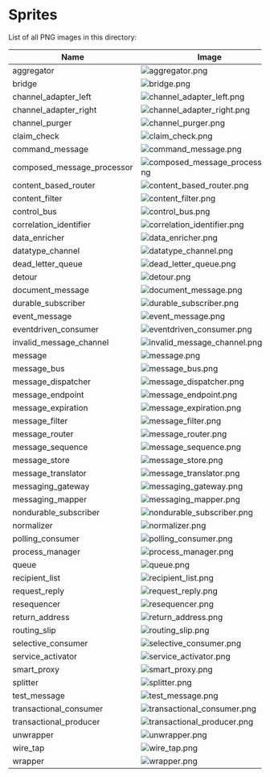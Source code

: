 # Sprites

List of all PNG images in this directory:

| Name | Image |
| --- | --- |
| aggregator | ![aggregator.png](https://raw.githubusercontent.com/plantuml-stdlib/EIP-PlantUML/main/sprites/aggregator.png) |
| bridge | ![bridge.png](https://raw.githubusercontent.com/plantuml-stdlib/EIP-PlantUML/main/sprites/bridge.png) |
| channel_adapter_left | ![channel_adapter_left.png](https://raw.githubusercontent.com/plantuml-stdlib/EIP-PlantUML/main/sprites/channel_adapter_left.png) |
| channel_adapter_right | ![channel_adapter_right.png](https://raw.githubusercontent.com/plantuml-stdlib/EIP-PlantUML/main/sprites/channel_adapter_right.png) |
| channel_purger | ![channel_purger.png](https://raw.githubusercontent.com/plantuml-stdlib/EIP-PlantUML/main/sprites/channel_purger.png) |
| claim_check | ![claim_check.png](https://raw.githubusercontent.com/plantuml-stdlib/EIP-PlantUML/main/sprites/claim_check.png) |
| command_message | ![command_message.png](https://raw.githubusercontent.com/plantuml-stdlib/EIP-PlantUML/main/sprites/command_message.png) |
| composed_message_processor | ![composed_message_processor.png](https://raw.githubusercontent.com/plantuml-stdlib/EIP-PlantUML/main/sprites/composed_message_processor.png) |
| content_based_router | ![content_based_router.png](https://raw.githubusercontent.com/plantuml-stdlib/EIP-PlantUML/main/sprites/content_based_router.png) |
| content_filter | ![content_filter.png](https://raw.githubusercontent.com/plantuml-stdlib/EIP-PlantUML/main/sprites/content_filter.png) |
| control_bus | ![control_bus.png](https://raw.githubusercontent.com/plantuml-stdlib/EIP-PlantUML/main/sprites/control_bus.png) |
| correlation_identifier | ![correlation_identifier.png](https://raw.githubusercontent.com/plantuml-stdlib/EIP-PlantUML/main/sprites/correlation_identifier.png) |
| data_enricher | ![data_enricher.png](https://raw.githubusercontent.com/plantuml-stdlib/EIP-PlantUML/main/sprites/data_enricher.png) |
| datatype_channel | ![datatype_channel.png](https://raw.githubusercontent.com/plantuml-stdlib/EIP-PlantUML/main/sprites/datatype_channel.png) |
| dead_letter_queue | ![dead_letter_queue.png](https://raw.githubusercontent.com/plantuml-stdlib/EIP-PlantUML/main/sprites/dead_letter_queue.png) |
| detour | ![detour.png](https://raw.githubusercontent.com/plantuml-stdlib/EIP-PlantUML/main/sprites/detour.png) |
| document_message | ![document_message.png](https://raw.githubusercontent.com/plantuml-stdlib/EIP-PlantUML/main/sprites/document_message.png) |
| durable_subscriber | ![durable_subscriber.png](https://raw.githubusercontent.com/plantuml-stdlib/EIP-PlantUML/main/sprites/durable_subscriber.png) |
| event_message | ![event_message.png](https://raw.githubusercontent.com/plantuml-stdlib/EIP-PlantUML/main/sprites/event_message.png) |
| eventdriven_consumer | ![eventdriven_consumer.png](https://raw.githubusercontent.com/plantuml-stdlib/EIP-PlantUML/main/sprites/eventdriven_consumer.png) |
| invalid_message_channel | ![invalid_message_channel.png](https://raw.githubusercontent.com/plantuml-stdlib/EIP-PlantUML/main/sprites/invalid_message_channel.png) |
| message | ![message.png](https://raw.githubusercontent.com/plantuml-stdlib/EIP-PlantUML/main/sprites/message.png) |
| message_bus | ![message_bus.png](https://raw.githubusercontent.com/plantuml-stdlib/EIP-PlantUML/main/sprites/message_bus.png) |
| message_dispatcher | ![message_dispatcher.png](https://raw.githubusercontent.com/plantuml-stdlib/EIP-PlantUML/main/sprites/message_dispatcher.png) |
| message_endpoint | ![message_endpoint.png](https://raw.githubusercontent.com/plantuml-stdlib/EIP-PlantUML/main/sprites/message_endpoint.png) |
| message_expiration | ![message_expiration.png](https://raw.githubusercontent.com/plantuml-stdlib/EIP-PlantUML/main/sprites/message_expiration.png) |
| message_filter | ![message_filter.png](https://raw.githubusercontent.com/plantuml-stdlib/EIP-PlantUML/main/sprites/message_filter.png) |
| message_router | ![message_router.png](https://raw.githubusercontent.com/plantuml-stdlib/EIP-PlantUML/main/sprites/message_router.png) |
| message_sequence | ![message_sequence.png](https://raw.githubusercontent.com/plantuml-stdlib/EIP-PlantUML/main/sprites/message_sequence.png) |
| message_store | ![message_store.png](https://raw.githubusercontent.com/plantuml-stdlib/EIP-PlantUML/main/sprites/message_store.png) |
| message_translator | ![message_translator.png](https://raw.githubusercontent.com/plantuml-stdlib/EIP-PlantUML/main/sprites/message_translator.png) |
| messaging_gateway | ![messaging_gateway.png](https://raw.githubusercontent.com/plantuml-stdlib/EIP-PlantUML/main/sprites/messaging_gateway.png) |
| messaging_mapper | ![messaging_mapper.png](https://raw.githubusercontent.com/plantuml-stdlib/EIP-PlantUML/main/sprites/messaging_mapper.png) |
| nondurable_subscriber | ![nondurable_subscriber.png](https://raw.githubusercontent.com/plantuml-stdlib/EIP-PlantUML/main/sprites/nondurable_subscriber.png) |
| normalizer | ![normalizer.png](https://raw.githubusercontent.com/plantuml-stdlib/EIP-PlantUML/main/sprites/normalizer.png) |
| polling_consumer | ![polling_consumer.png](https://raw.githubusercontent.com/plantuml-stdlib/EIP-PlantUML/main/sprites/polling_consumer.png) |
| process_manager | ![process_manager.png](https://raw.githubusercontent.com/plantuml-stdlib/EIP-PlantUML/main/sprites/process_manager.png) |
| queue | ![queue.png](https://raw.githubusercontent.com/plantuml-stdlib/EIP-PlantUML/main/sprites/queue.png) |
| recipient_list | ![recipient_list.png](https://raw.githubusercontent.com/plantuml-stdlib/EIP-PlantUML/main/sprites/recipient_list.png) |
| request_reply | ![request_reply.png](https://raw.githubusercontent.com/plantuml-stdlib/EIP-PlantUML/main/sprites/request_reply.png) |
| resequencer | ![resequencer.png](https://raw.githubusercontent.com/plantuml-stdlib/EIP-PlantUML/main/sprites/resequencer.png) |
| return_address | ![return_address.png](https://raw.githubusercontent.com/plantuml-stdlib/EIP-PlantUML/main/sprites/return_address.png) |
| routing_slip | ![routing_slip.png](https://raw.githubusercontent.com/plantuml-stdlib/EIP-PlantUML/main/sprites/routing_slip.png) |
| selective_consumer | ![selective_consumer.png](https://raw.githubusercontent.com/plantuml-stdlib/EIP-PlantUML/main/sprites/selective_consumer.png) |
| service_activator | ![service_activator.png](https://raw.githubusercontent.com/plantuml-stdlib/EIP-PlantUML/main/sprites/service_activator.png) |
| smart_proxy | ![smart_proxy.png](https://raw.githubusercontent.com/plantuml-stdlib/EIP-PlantUML/main/sprites/smart_proxy.png) |
| splitter | ![splitter.png](https://raw.githubusercontent.com/plantuml-stdlib/EIP-PlantUML/main/sprites/splitter.png) |
| test_message | ![test_message.png](https://raw.githubusercontent.com/plantuml-stdlib/EIP-PlantUML/main/sprites/test_message.png) |
| transactional_consumer | ![transactional_consumer.png](https://raw.githubusercontent.com/plantuml-stdlib/EIP-PlantUML/main/sprites/transactional_consumer.png) |
| transactional_producer | ![transactional_producer.png](https://raw.githubusercontent.com/plantuml-stdlib/EIP-PlantUML/main/sprites/transactional_producer.png) |
| unwrapper | ![unwrapper.png](https://raw.githubusercontent.com/plantuml-stdlib/EIP-PlantUML/main/sprites/unwrapper.png) |
| wire_tap | ![wire_tap.png](https://raw.githubusercontent.com/plantuml-stdlib/EIP-PlantUML/main/sprites/wire_tap.png) |
| wrapper | ![wrapper.png](https://raw.githubusercontent.com/plantuml-stdlib/EIP-PlantUML/main/sprites/wrapper.png) |
